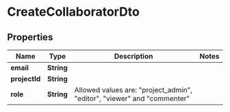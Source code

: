 # CreateCollaboratorDto

## Properties

|     Name      |    Type    |                               Description                               | Notes |
|---------------|------------|-------------------------------------------------------------------------|-------|
| **email**     | **String** |                                                                         |       |
| **projectId** | **String** |                                                                         |       |
| **role**      | **String** | Allowed values are: "project_admin", "editor", "viewer" and "commenter" |       |

